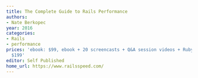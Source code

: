 ```yaml
---
title: The Complete Guide to Rails Performance
authors:
- Nate Berkopec
year: 2016
categories:
- Rails
- performance
prices: 'ebook: $99, ebook + 20 screencasts + Q&A session videos + Rubyist interviews:
  $199'
editor: Self Published
home_url: https://www.railsspeed.com/
---
```

